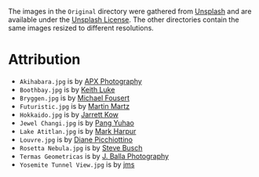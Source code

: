 The images in the `Original` directory were gathered from [Unsplash](https://unsplash.com/) and are available under the [Unsplash License](https://unsplash.com/license). The other directories contain the same images resized to different resolutions.

# Attribution

- `Akihabara.jpg` is by [APX Photography](https://unsplash.com/@axpphotography)
- `Boothbay.jpg` is by [Keith Luke](https://unsplash.com/@lukephotography)
- `Bryggen.jpg` is by [Michael Fousert](https://unsplash.com/@michaelfousert)
- `Futuristic.jpg` is by [Martin Martz](https://unsplash.com/@martz90)
- `Hokkaido.jpg` is by [Jarrett Kow](https://unsplash.com/@haskel)
- `Jewel Changi.jpg` is by [Pang Yuhao](https://unsplash.com/@yuhao)
- `Lake Atitlan.jpg` is by [Mark Harpur](https://unsplash.com/@luckybeanz)
- `Louvre.jpg` is by [Diane Picchiottino](https://unsplash.com/@diane_soko)
- `Rosetta Nebula.jpg` is by [Steve Busch](https://unsplash.com/@sdbusch77)
- `Termas Geometricas` is by [J. Balla Photography](https://unsplash.com/@jballa)
- `Yosemite Tunnel View.jpg` is by [jms](https://unsplash.com/@jmsdono)
